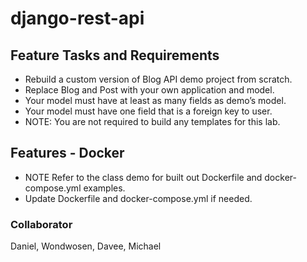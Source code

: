 # django-rest-api

## Feature Tasks and Requirements
 - Rebuild a custom version of Blog API demo project from scratch.
  - Replace Blog and Post with your own application and model.
  - Your model must have at least as many fields as demo’s model.
  - Your model must have one field that is a foreign key to user.
  - NOTE: You are not required to build any templates for this lab.
  
## Features - Docker
 - NOTE Refer to the class demo for built out Dockerfile and docker-compose.yml examples.
 - Update Dockerfile and docker-compose.yml if needed.
 
 ### Collaborator
 Daniel, Wondwosen, Davee, Michael
